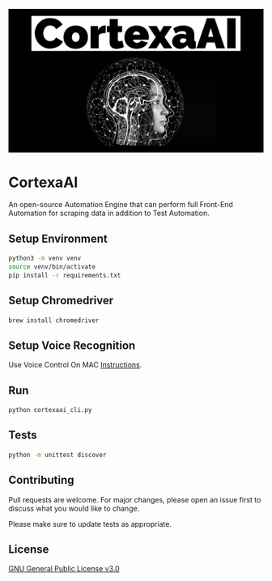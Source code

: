 ![image](https://github.com/mytechnotalent/CortexaAI/blob/main/CortexaAI.jpg?raw=true)

# CortexaAI
An open-source Automation Engine that can perform full Front-End Automation for scraping data in addition to Test Automation.

## Setup Environment
```bash
python3 -m venv venv
source venv/bin/activate
pip install -r requirements.txt
```

## Setup Chromedriver
```bash
brew install chromedriver
```

## Setup Voice Recognition
Use Voice Control On MAC [Instructions](https://support.apple.com/en-us/HT210539).

## Run
```bash
python cortexaai_cli.py
```

## Tests
```bash
python -m unittest discover
```

## Contributing
Pull requests are welcome. For major changes, please open an issue first to discuss what you would like to change.

Please make sure to update tests as appropriate.

## License
[GNU General Public License v3.0](https://www.gnu.org/licenses/gpl-3.0.en.html)
